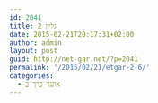 ```yaml
---
id: 2041
title: גליון 2
date: 2015-02-21T20:17:31+02:00
author: admin
layout: post
guid: http://net-gar.net/?p=2041
permalink: '/2015/02/21/etgar-2-6/'
categories:
  - אתגר כרך ב
---
```

